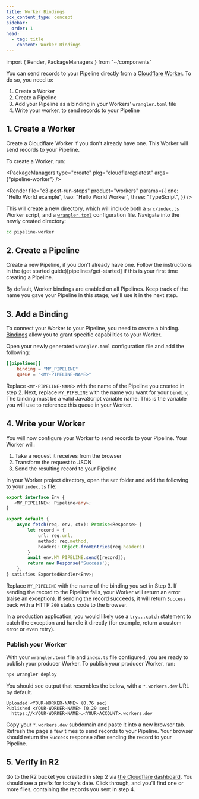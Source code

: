 ```yaml
---
title: Worker Bindings
pcx_content_type: concept
sidebar:
  order: 1
head:
  - tag: title
    content: Worker Bindings
---
```


import { Render, PackageManagers } from "~/components"

You can send records to your Pipeline directly from a [Cloudflare Worker](workers/). To do so, you need to:
1. Create a Worker
2. Create a Pipeline
3. Add your Pipeline as a binding in your Workers' `wrangler.toml` file
4. Write your worker, to send records to your Pipeline

## 1. Create a Worker
Create a Cloudflare Worker if you don't already have one. This Worker will send records to your Pipeline.

To create a Worker, run:

<PackageManagers
	type="create"
	pkg="cloudflare@latest"
	args={"pipeline-worker"}
/>

<Render
	file="c3-post-run-steps"
	product="workers"
	params={{
		one: "Hello World example",
		two: "Hello World Worker",
		three: "TypeScript",
	}}
/>

This will create a new directory, which will include both a `src/index.ts` Worker script, and a [`wrangler.toml`](/workers/wrangler/configuration/) configuration file. Navigate into the newly created directory:

```sh
cd pipeline-worker
```

## 2. Create a Pipeline
Create a new Pipeline, if you don't already have one. Follow the instructions in the (get started guide)[pipelines/get-started] if this is your first time creating a Pipeline.

By default, Worker bindings are enabled on all Pipelines. Keep track of the name you gave your Pipeline in this stage; we'll use it in the next step.

## 3. Add a Binding
To connect your Worker to your Pipeline, you need to create a binding. [Bindings](workers/runtime-apis/bindings/) allow you to grant specific capabilities to your Worker.

Open your newly generated `wrangler.toml` configuration file and add the following:

```toml
[[pipelines]]
	binding = "MY_PIPELINE"
	queue = "<MY-PIPELINE-NAME>"
```

Replace `<MY-PIPELINE-NAME>` with the name of the Pipeline you created in step 2. Next, replace `MY_PIPELINE` with the name you want for your `binding`. The binding must be a valid JavaScript variable name. This is the variable you will use to reference this queue in your Worker.

## 4. Write your Worker
You will now configure your Worker to send records to your Pipeline. Your Worker will:

1. Take a request it receives from the browser
2. Transform the request to JSON
3. Send the resulting record to your Pipeline

In your Worker project directory, open the `src` folder and add the following to your `index.ts` file:
```ts
export interface Env {
   <MY_PIPELINE>: Pipeline<any>;
}

export default {
	async fetch(req, env, ctx): Promise<Response> {
		let record = {
			url: req.url,
			method: req.method,
			headers: Object.fromEntries(req.headers)
		}
		await env.MY_PIPELINE.send([record]);
		return new Response('Success');
	},
} satisfies ExportedHandler<Env>;
```

Replace `MY_PIPELINE` with the name of the binding you set in Step 3. If sending the record to the Pipeline fails, your Worker will return an error (raise an exception). If sending the record succeeds, it will return `Success` back with a HTTP `200` status code to the browser.

In a production application, you would likely use a [`try...catch`](https://developer.mozilla.org/en-US/docs/Web/JavaScript/Reference/Statements/try...catch) statement to catch the exception and handle it directly (for example, return a custom error or even retry).

### Publish your Worker
With your `wrangler.toml` file and `index.ts` file configured, you are ready to publish your producer Worker. To publish your producer Worker, run:

```sh
npx wrangler deploy
```

You should see output that resembles the below, with a `*.workers.dev` URL by default.

```
Uploaded <YOUR-WORKER-NAME> (0.76 sec)
Published <YOUR-WORKER-NAME> (0.29 sec)
  https://<YOUR-WORKER-NAME>.<YOUR-ACCOUNT>.workers.dev
```

Copy your `*.workers.dev` subdomain and paste it into a new browser tab. Refresh the page a few times to send records to your Pipeline. Your browser should return the `Success` response after sending the record to your Pipeline.

## 5. Verify in R2
Go to the R2 bucket you created in step 2 via [the Cloudflare dashboard](https://dash.cloudflare.com/). You should see a prefix for today's date. Click through, and you'll find one or more files, containing the records you sent in step 4.

